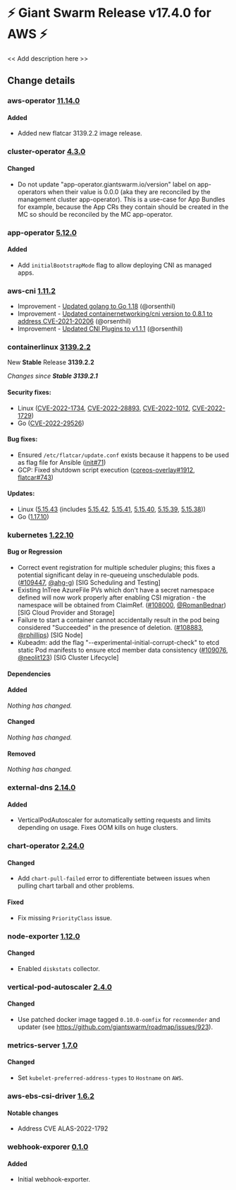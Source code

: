 # :zap: Giant Swarm Release v17.4.0 for AWS :zap:

<< Add description here >>

## Change details


### aws-operator [11.14.0](https://github.com/giantswarm/aws-operator/releases/tag/v11.14.0)

#### Added 
- Added new flatcar 3139.2.2 image release.



### cluster-operator [4.3.0](https://github.com/giantswarm/cluster-operator/releases/tag/v4.3.0)

#### Changed
- Do not update "app-operator.giantswarm.io/version" label on app-operators when their value is 0.0.0 (aka they are reconciled by the management cluster app-operator). This is a use-case for App Bundles for example, because the App CRs they contain should be created in the MC so should be reconciled by the MC app-operator.



### app-operator [5.12.0](https://github.com/giantswarm/app-operator/releases/tag/v5.12.0)

#### Added
- Add `initialBootstrapMode` flag to allow deploying CNI as managed apps.



### aws-cni [1.11.2](https://github.com/aws/amazon-vpc-cni-k8s/releases/tag/v1.11.2)

* Improvement -  [Updated golang to Go 1.18](https://github.com/aws/amazon-vpc-cni-k8s/pull/1991) (@orsenthil)
* Improvement -  [Updated containernetworking/cni version to 0.8.1 to address CVE-2021-20206](https://github.com/aws/amazon-vpc-cni-k8s/pull/1996) (@orsenthil)
* Improvement -  [Updated CNI Plugins to v1.1.1](https://github.com/aws/amazon-vpc-cni-k8s/pull/1997) (@orsenthil)



### containerlinux [3139.2.2](https://www.flatcar-linux.org/releases/#release-3139.2.2)

New **Stable** Release **3139.2.2**

_Changes since **Stable 3139.2.1**_

#### Security fixes:

- Linux ([CVE-2022-1734](https://nvd.nist.gov/vuln/detail/CVE-2022-1734), [CVE-2022-28893](https://nvd.nist.gov/vuln/detail/CVE-2022-28893), [CVE-2022-1012](https://nvd.nist.gov/vuln/detail/CVE-2022-1012), [CVE-2022-1729](https://nvd.nist.gov/vuln/detail/CVE-2022-1729))
- Go ([CVE-2022-29526](https://nvd.nist.gov/vuln/detail/CVE-2022-29526))

#### Bug fixes:

- Ensured `/etc/flatcar/update.conf` exists because it happens to be used as flag file for Ansible ([init#71](https://github.com/flatcar-linux/init/pull/71))
- GCP: Fixed shutdown script execution ([coreos-overlay#1912](https://github.com/flatcar-linux/coreos-overlay/pull/1912), [flatcar#743](https://github.com/flatcar-linux/Flatcar/issues/743))


#### Updates:

- Linux ([5.15.43](https://lwn.net/Articles/896231/) (includes [5.15.42](https://lwn.net/Articles/896226), [5.15.41](https://lwn.net/Articles/895645), [5.15.40](https://lwn.net/Articles/895318), [5.15.39](https://lwn.net/Articles/895070), [5.15.38](https://lwn.net/Articles/894357)))
- Go ([1.17.10](https://go.googlesource.com/go/+/refs/tags/go1.17.10))


### kubernetes [1.22.10](https://github.com/kubernetes/kubernetes/releases/tag/v1.22.10)

#### Bug or Regression
- Correct event registration for multiple scheduler plugins; this fixes a potential significant delay in re-queueing unschedulable pods. ([#109447](https://github.com/kubernetes/kubernetes/pull/109447), [@ahg-g](https://github.com/ahg-g)) [SIG Scheduling and Testing]
- Existing InTree AzureFile PVs which don't have a secret namespace defined will now work properly after enabling CSI migration - the namespace will be obtained from ClaimRef. ([#108000](https://github.com/kubernetes/kubernetes/pull/108000), [@RomanBednar](https://github.com/RomanBednar)) [SIG Cloud Provider and Storage]
- Failure to start a container cannot accidentally result in the pod being considered "Succeeded" in the presence of deletion. ([#108883](https://github.com/kubernetes/kubernetes/pull/108883), [@rphillips](https://github.com/rphillips)) [SIG Node]
- Kubeadm: add the flag "--experimental-initial-corrupt-check" to etcd static Pod manifests to ensure etcd member data consistency ([#109076](https://github.com/kubernetes/kubernetes/pull/109076), [@neolit123](https://github.com/neolit123)) [SIG Cluster Lifecycle]
#### Dependencies
#### Added
_Nothing has changed._
#### Changed
_Nothing has changed._
#### Removed
_Nothing has changed._



### external-dns [2.14.0](https://github.com/giantswarm/external-dns-app/releases/tag/v2.14.0)

#### Added
- VerticalPodAutoscaler for automatically setting requests and limits depending on usage. Fixes OOM kills on huge clusters.



### chart-operator [2.24.0](https://github.com/giantswarm/chart-operator/releases/tag/v2.24.0)

#### Changed
- Add `chart-pull-failed` error to differentiate between issues when pulling chart tarball and other problems.
#### Fixed
- Fix missing `PriorityClass` issue.



### node-exporter [1.12.0](https://github.com/giantswarm/node-exporter-app/releases/tag/v1.12.0)

#### Changed
- Enabled `diskstats` collector.



### vertical-pod-autoscaler [2.4.0](https://github.com/giantswarm/vertical-pod-autoscaler-app/releases/tag/v2.4.0)

#### Changed
- Use patched docker image tagged `0.10.0-oomfix` for `recommender` and updater (see https://github.com/giantswarm/roadmap/issues/923).



### metrics-server [1.7.0](https://github.com/giantswarm/metrics-server-app/releases/tag/v1.7.0)

#### Changed
- Set `kubelet-preferred-address-types` to `Hostname` on `AWS`.


### aws-ebs-csi-driver [1.6.2](https://github.com/kubernetes-sigs/aws-ebs-csi-driver/blob/master/CHANGELOG.md#v162)

#### Notable changes
- Address CVE ALAS-2022-1792


### webhook-exporer [0.1.0](https://github.com/giantswarm/webhook-exporter/releases/tag/v0.1.0)

#### Added
- Initial webhook-exporter.



